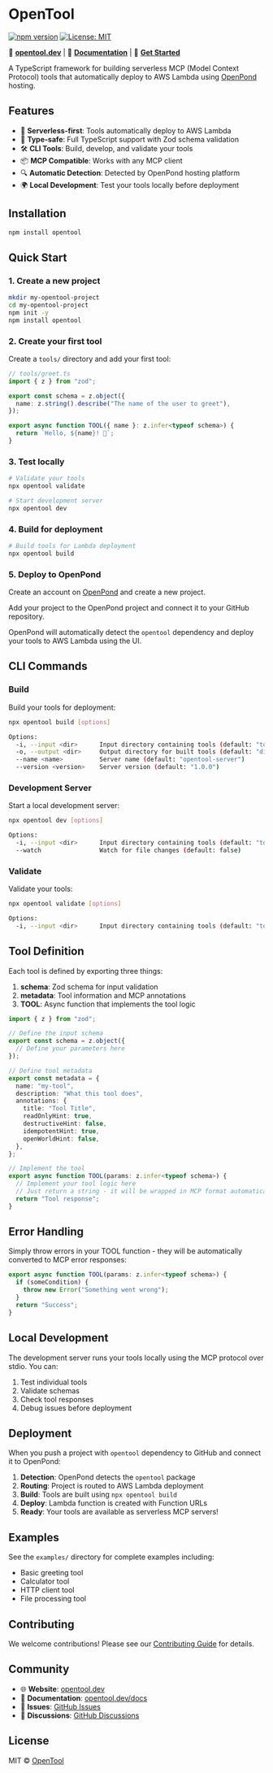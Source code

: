 # OpenTool

[![npm version](https://badge.fury.io/js/opentool.svg)](https://badge.fury.io/js/opentool)
[![License: MIT](https://img.shields.io/badge/License-MIT-yellow.svg)](https://opensource.org/licenses/MIT)

🔗 **[opentool.dev](https://opentool.dev)** | 📖 **[Documentation](https://opentool.dev/docs)** | 🚀 **[Get Started](https://opentool.dev/get-started)**

A TypeScript framework for building serverless MCP (Model Context Protocol) tools that automatically deploy to AWS Lambda using [OpenPond](https://openpond.ai) hosting.

## Features

- 🚀 **Serverless-first**: Tools automatically deploy to AWS Lambda
- 🔧 **Type-safe**: Full TypeScript support with Zod schema validation
- 🛠️ **CLI Tools**: Build, develop, and validate your tools
- 📦 **MCP Compatible**: Works with any MCP client
- 🔍 **Automatic Detection**: Detected by OpenPond hosting platform
- 🌍 **Local Development**: Test your tools locally before deployment

## Installation

```bash
npm install opentool
```

## Quick Start

### 1. Create a new project

```bash
mkdir my-opentool-project
cd my-opentool-project
npm init -y
npm install opentool
```

### 2. Create your first tool

Create a `tools/` directory and add your first tool:

```typescript
// tools/greet.ts
import { z } from "zod";

export const schema = z.object({
  name: z.string().describe("The name of the user to greet"),
});

export async function TOOL({ name }: z.infer<typeof schema>) {
  return `Hello, ${name}! 👋`;
}
```

### 3. Test locally

```bash
# Validate your tools
npx opentool validate

# Start development server
npx opentool dev
```

### 4. Build for deployment

```bash
# Build tools for Lambda deployment
npx opentool build
```

### 5. Deploy to OpenPond

Create an account on [OpenPond](https://openpond.ai) and create a new project.

Add your project to the OpenPond project and connect it to your GitHub repository.

OpenPond will automatically detect the `opentool` dependency and deploy your tools to AWS Lambda using the UI.

## CLI Commands

### Build

Build your tools for deployment:

```bash
npx opentool build [options]

Options:
  -i, --input <dir>      Input directory containing tools (default: "tools")
  -o, --output <dir>     Output directory for built tools (default: "dist")
  --name <name>          Server name (default: "opentool-server")
  --version <version>    Server version (default: "1.0.0")
```

### Development Server

Start a local development server:

```bash
npx opentool dev [options]

Options:
  -i, --input <dir>      Input directory containing tools (default: "tools")
  --watch                Watch for file changes (default: false)
```

### Validate

Validate your tools:

```bash
npx opentool validate [options]

Options:
  -i, --input <dir>      Input directory containing tools (default: "tools")
```

## Tool Definition

Each tool is defined by exporting three things:

1. **schema**: Zod schema for input validation
2. **metadata**: Tool information and MCP annotations
3. **TOOL**: Async function that implements the tool logic

```typescript
import { z } from "zod";

// Define the input schema
export const schema = z.object({
  // Define your parameters here
});

// Define tool metadata
export const metadata = {
  name: "my-tool",
  description: "What this tool does",
  annotations: {
    title: "Tool Title",
    readOnlyHint: true,
    destructiveHint: false,
    idempotentHint: true,
    openWorldHint: false,
  },
};

// Implement the tool
export async function TOOL(params: z.infer<typeof schema>) {
  // Implement your tool logic here
  // Just return a string - it will be wrapped in MCP format automatically
  return "Tool response";
}
```

## Error Handling

Simply throw errors in your TOOL function - they will be automatically converted to MCP error responses:

```typescript
export async function TOOL(params: z.infer<typeof schema>) {
  if (someCondition) {
    throw new Error("Something went wrong");
  }
  return "Success";
}
```

## Local Development

The development server runs your tools locally using the MCP protocol over stdio. You can:

1. Test individual tools
2. Validate schemas
3. Check tool responses
4. Debug issues before deployment

## Deployment

When you push a project with `opentool` dependency to GitHub and connect it to OpenPond:

1. **Detection**: OpenPond detects the `opentool` package
2. **Routing**: Project is routed to AWS Lambda deployment
3. **Build**: Tools are built using `npx opentool build`
4. **Deploy**: Lambda function is created with Function URLs
5. **Ready**: Your tools are available as serverless MCP servers!

## Examples

See the `examples/` directory for complete examples including:

- Basic greeting tool
- Calculator tool
- HTTP client tool
- File processing tool

## Contributing

We welcome contributions! Please see our [Contributing Guide](https://github.com/openpond/opentool/blob/master/CONTRIBUTING.md) for details.

## Community

- 🌐 **Website**: [opentool.dev](https://opentool.dev)
- 📖 **Documentation**: [opentool.dev/docs](https://opentool.dev/docs)
- 🐛 **Issues**: [GitHub Issues](https://github.com/openpond/opentool/issues)
- 💬 **Discussions**: [GitHub Discussions](https://github.com/openpond/opentool/discussions)

## License

MIT © [OpenTool](https://opentool.dev)

